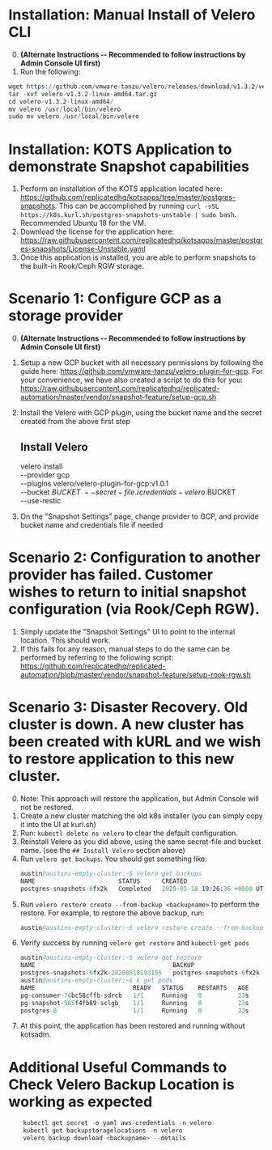 # Installation: Manual Install of Velero CLI 
0. **(Alternate Instructions -- Recommended to follow instructions by Admin Console UI first)**
1. Run the following: 
```s
wget https://github.com/vmware-tanzu/velero/releases/download/v1.3.2/velero-v1.3.2-linux-amd64.tar.gz
tar -xvf velero-v1.3.2-linux-amd64.tar.gz
cd velero-v1.3.2-linux-amd64/
mv velero /usr/local/bin/velero
sudo mv velero /usr/local/bin/velero
```

# Installation: KOTS Application to demonstrate Snapshot capabilities
1. Perform an installation of the KOTS application located here: https://github.com/replicatedhq/kotsapps/tree/master/postgres-snapshots. This can be accomplished by running `curl -sSL https://k8s.kurl.sh/postgres-snapshots-unstable | sudo bash`. Recommended Ubuntu 18 for the VM. 
2. Download the license for the application here: https://raw.githubusercontent.com/replicatedhq/kotsapps/master/postgres-snapshots/License-Unstable.yaml
3. Once this application is installed, you are able to perform snapshots to the built-in Rook/Ceph RGW storage. 

# Scenario 1: Configure GCP as a storage provider 
0. **(Alternate Instructions -- Recommended to follow instructions by Admin Console UI first)**
1. Setup a new GCP bucket with all necessary permissions by following the guide here: https://github.com/vmware-tanzu/velero-plugin-for-gcp. For your convenience, we have also created a script to do this for you: https://raw.githubusercontent.com/replicatedhq/replicated-automation/master/vendor/snapshot-feature/setup-gcp.sh
2. Install the Velero with GCP plugin, using the bucket name and the secret created from the above first step

    ## Install Velero
    velero install \
        --provider gcp \
        --plugins velero/velero-plugin-for-gcp:v1.0.1 \
        --bucket $BUCKET \
        --secret-file ./credentials-velero.$BUCKET \
        --use-restic

3. On the "Snapshot Settings" page, change provider to GCP, and provide bucket name and credentials file if needed

# Scenario 2: Configuration to another provider has failed. Customer wishes to return to initial snapshot configuration (via Rook/Ceph RGW). 
1. Simply update the "Snapshot Settings" UI to point to the internal location. This should work. 
2. If this fails for any reason, manual steps to do the same can be performed by referring to the following script: https://github.com/replicatedhq/replicated-automation/blob/master/vendor/snapshot-feature/setup-rook-rgw.sh

# Scenario 3: Disaster Recovery. Old cluster is down. A new cluster has been created with kURL and we wish to restore application to this new cluster. 
0. Note: This approach will restore the application, but Admin Console will not be restored. 
1. Create a new cluster matching the old k8s installer (you can simply copy it into the UI at kurl.sh)
2. Run: `kubectl delete ns velero` to clear the default configuration. 
3. Reinstall Velero as you did above, using the same secret-file and bucket name. (see the `## Install Velero` section above)
4. Run `velero get backups`. You should get something like: 
    ```s
    austin@austins-empty-cluster:~$ velero get backups
    NAME                       STATUS      CREATED                         EXPIRES   STORAGE LOCATION   SELECTOR
    postgres-snapshots-6fx2k   Completed   2020-05-18 19:26:36 +0000 UTC   29d       default            <none>
    ```
5. Run `velero restore create --from-backup <backupname>` to perform the restore. For example, to restore the above backup, run: 
    ```s
    austin@austins-empty-cluster:~$ velero restore create --from-backup postgres-snapshots-6fx2k
    ```
6. Verify success by running `velero get restore` and `kubectl get pods` 
    ```s
    austin@austins-empty-cluster:~$ velero get restore
    NAME                                      BACKUP                     STATUS      WARNINGS   ERRORS   CREATED                         SELECTOR
    postgres-snapshots-6fx2k-20200518193155   postgres-snapshots-6fx2k   Completed   2          0        2020-05-18 19:31:55 +0000 UTC   <none>
    austin@austins-empty-cluster:~$ k get pods
    NAME                           READY   STATUS    RESTARTS   AGE
    pg-consumer-76bc58cffb-sdrcb   1/1     Running   0          23s
    pg-snapshot-585f4fb89-sclgb    1/1     Running   0          23s
    postgres-0                     1/1     Running   0          23s
    ```
7. At this point, the application has been restored and running without kotsadm. 

# Additional Useful Commands to Check Velero Backup Location is working as expected
```s
    kubectl get secret -o yaml aws-credentials -n velero
    kubectl get backupstoragelocations -n velero
    velero backup download <backupname> --details
```


